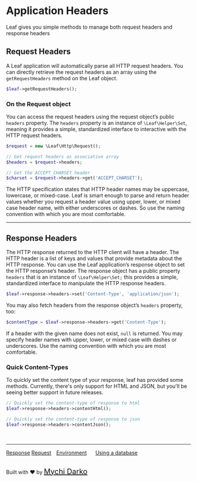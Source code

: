 # Application Headers

Leaf gives you simple methods to manage both request headers and response headers

## Request Headers

A Leaf application will automatically parse all HTTP request headers. You can directly retrieve the request headers as an array using the `getRequestHeaders` method on the Leaf object.

```php
$leaf->getRequestHeaders();
```

### On the Request object 

You can access the request headers using the request object’s public `headers` property. The `headers` property is an instance of `\Leaf\Helper\Set`, meaning it provides a simple, standardized interface to interactive with the HTTP request headers.

```php
$request = new \Leaf\Http\Request();

// Get request headers as associative array
$headers = $request->headers;

// Get the ACCEPT_CHARSET header
$charset = $request->headers->get('ACCEPT_CHARSET');
```

The HTTP specification states that HTTP header names may be uppercase, lowercase, or mixed-case. Leaf is smart enough to parse and return header values whether you request a header value using upper, lower, or mixed case header name, with either underscores or dashes. So use the naming convention with which you are most comfortable.

<hr>

## Response Headers 

The HTTP response returned to the HTTP client will have a header. The HTTP header is a list of keys and values that provide metadata about the HTTP response. You can use the Leaf application’s response object to set the HTTP response’s header. The response object has a public property `headers` that is an instance of `\Leaf\Helper\Set;` this provides a simple, standardized interface to manipulate the HTTP response headers.

```php
$leaf->response->headers->set('Content-Type', 'application/json');
```

You may also fetch headers from the response object’s `headers` property, too:

```php
$contentType = $leaf->response->headers->get('Content-Type');
```

If a header with the given name does not exist, `null` is returned. You may specify header names with upper, lower, or mixed case with dashes or underscores. Use the naming convention with which you are most comfortable.

### Quick Content-Types

To quickly set the content type of your response, leaf has provided some methods. Currently, there's only support for HTML and JSON, but you'll be seeing better support in future releases.

```php
// Quickly set the content-type of response to html
$leaf->response->headers->contentHtml();

// Quickly set the content-type of response to json
$leaf->response->headers->contentJson();
```

<br>
<hr>

<a href="#/leaf/v/2.1-apha/http/response" style="margin: 0px">Response</a>
<a href="#/leaf/v/2.1-apha/http/request" style="margin: 0px; 10px;">Request</a>
<a href="#/leaf/v/2.1-apha/environment" style="margin: 0px 10px;">Environment</a>
<a href="#/leaf/v/2.1-apha/database" style="margin: 0px 10px;">Using a database</a>

<br>
Built with ❤ by <a href="https://mychi.netlify.com" style="font-size: 20px; color: #111;" target="_blank">Mychi Darko</a>